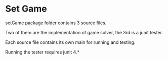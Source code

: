 # Set Game

setGame package folder contains 3 source files. 

Two of them are the implementation of game solver, the 3rd is a junit tester.

Each source file contains its own main for running and testing. 

Running the tester requires junit 4.*
